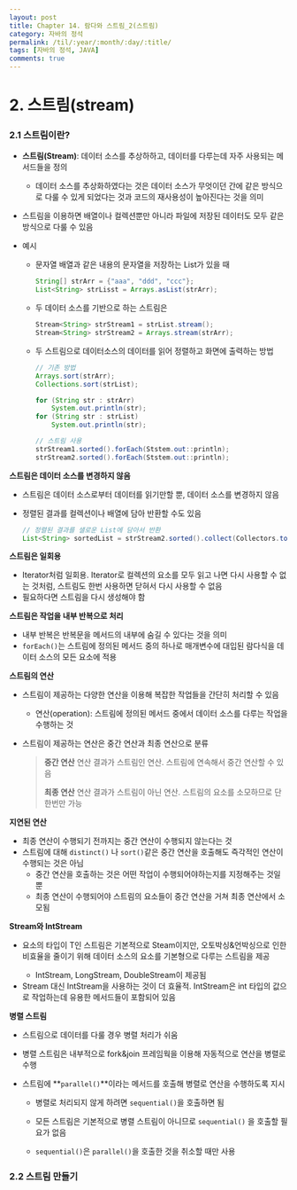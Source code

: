 ```yaml
---
layout: post
title: Chapter 14. 람다와 스트림_2(스트림)
category: 자바의 정석
permalink: /til/:year/:month/:day/:title/
tags: [자바의 정석, JAVA]
comments: true
---
```




# 2. 스트림(stream)

### 2.1 스트림이란?

- **스트림(Stream)**: 데이터 소스를 추상하하고, 데이터를 다루는데 자주 사용되는 메서드들을 정의
  - 데이터 소스를 추상화하였다는 것은 데이터 소스가 무엇이던 간에 같은 방식으로 다룰 수 있게 되었다는 것과 코드의 재사용성이 높아진다는 것을 의미
- 스트림을 이용하면 배열이나 컬렉션뿐만 아니라 파일에 저장된 데이터도 모두 같은 방식으로 다룰 수 있음

- 예시

  - 문자열 배열과 같은 내용의 문자열을 저장하는 List가 있을 때

    ```java
    String[] strArr = {"aaa", "ddd", "ccc"};
    List<String> strLisst = Arrays.asList(strArr);
    ```

  - 두 데이터 소스를 기반으로 하는 스트림은

    ```java
    Stream<String> strStream1 = strList.stream();
    Stream<String> strStream2 = Arrays.stream(strArr);
    ```

  - 두 스트림으로 데이터소스의 데이터를 읽어 정렬하고 화면에 출력하는 방법

    ```java
    // 기존 방법
    Arrays.sort(strArr);
    Collections.sort(strList);
    
    for (String str : strArr)
        System.out.println(str);
    for (String str : strList)
        System.out.println(str);
    
    // 스트림 사용
    strStream1.sorted().forEach(Ststem.out::println);
    strStream2.sorted().forEach(Ststem.out::println);
    ```





**스트림은 데이터 소스를 변경하지 않음**

- 스트림은 데이터 소스로부터 데이터를 읽기만할 뿐, 데이터 소스를 변경하지 않음

- 정렬된 결과를 컬렉션이나 배열에 담아 반환할 수도 있음

  ```java
  // 정렬된 결과를 샐로운 List에 담아서 반환
  List<String> sortedList = strStream2.sorted().collect(Collectors.toLost());
  ```





**스트림은 일회용**

- Iterator처럼 일회용. Iterator로 컬렉션의 요소를 모두 읽고 나면 다시 사용할 수 없는 것처럼, 스트림도 한번 사용하면 닫혀서 다시 사용할 수 없음
- 필요하다면 스트림을 다시 생성해야 함





**스트림은 작업을 내부 반복으로 처리**

- 내부 반복은 반복문을 메서드의 내부에 숨길 수 있다는 것을 의미
- `forEach()`는 스트림에 정의된 메서드 중의 하나로 매개변수에 대입된 람다식을 데이터 소스의 모든 요소에 적용





**스트림의 연산**

- 스트림이 제공하는 다양한 연산을 이용해 복잡한 작업들을 간단히 처리할 수 있음

  - 연산(operation): 스트림에 정의된 메서드 중에서 데이터 소스를 다루는 작업을 수행하는 것

- 스트림이 제공하는 연산은 중간 연산과 최종 연산으로 분류

  > **중간 연산**	연산 결과가 스트림인 연산. 스트림에 연속해서 중간 연산할 수 있음
  >
  > **최종 연산**	연산 결과가 스트림이 아닌 연산. 스트림의 요소를 소모하므로 단 한번만 가능





**지연된 연산**

- 최종 연산이 수행되기 전까지는 중간 연산이 수행되지 않는다는 것
- 스트림에 대해 `distinct()` 나 `sort()`같은 중간 연산을 호출해도 즉각적인 연산이 수행되는 것은 아님
  - 중간 연산을 호출하는 것은 어떤 작업이 수행되어야하는지를 지정해주는 것일 뿐
  - 최종 연산이 수행되어야 스트림의 요소들이 중간 연산을 거쳐 최종 연산에서 소모됨





**Stream<Integer>와 IntStream**

- 요소의 타입이 T인 스트림은 기본적으로 Steam<T>이지만, 오토박싱&언박싱으로 인한 비효율을 줄이기 위해 데이터 소스의 요소를 기본형으로 다루는 스트림을 제공
  - IntStream, LongStream, DoubleStream이 제공됨
- Stream<Integer> 대신  IntStream을 사용하는 것이 더 효율적. IntStream은 int 타입의 값으로 작업하는데 유용한 메서드들이 포함되어 있음





**병렬 스트림**

- 스트림으로 데이터를 다룰 경우 병렬 처리가 쉬움

- 병렬 스트림은 내부적으로 fork&join 프레임웍을 이용해 자동적으로 연산을 병렬로 수행

- 스트림에 **`parallel()`**이라는 메서드를 호출해 병렬로 연산을 수행하도록 지시

  - 병렬로 처리되지 않게 하려면 `sequential()`을 호출하면 됨
  - 모든 스트림은 기본적으로 병렬 스트림이 아니므로 `sequential()` 을 호출할 필요가 없음

  - `sequential()`은 `parallel()`을 호출한 것을 취소할 때만 사용





### 2.2 스트림 만들기

